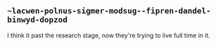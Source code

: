 ## `~lacwen-polnus-sigmer-modsug--fipren-dandel-binwyd-dopzod`
I think it past the research stage, now they're trying to live full time in it.